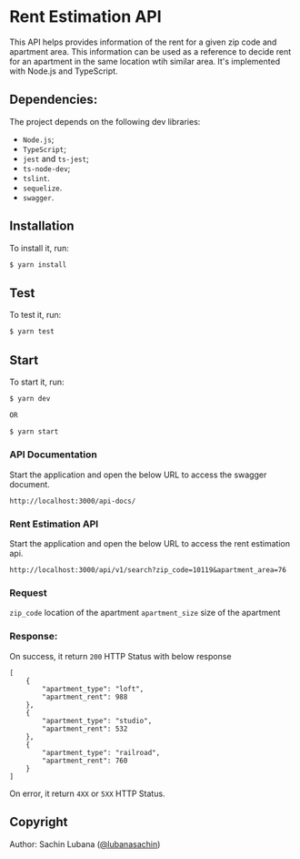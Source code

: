 # Rent Estimation API

This API helps provides information of the rent for a given zip code and apartment area.
This information can be used as a reference to decide rent for an apartment in the same location wtih similar area.
It's implemented with Node.js and TypeScript. 

## Dependencies:

The project depends on the following dev libraries:
* `Node.js`;
* `TypeScript`;
* `jest` and `ts-jest`;
* `ts-node-dev`;
* `tslint`.
* `sequelize`.
* `swagger`.


## Installation

To install it, run:

```sh
$ yarn install
```


## Test

To test it, run:

```sh
$ yarn test
```


## Start

To start it, run:

```sh
$ yarn dev

OR

$ yarn start
```


### API Documentation

Start the application and open the below URL to access the swagger document.

```
http://localhost:3000/api-docs/
```

### Rent Estimation API

Start the application and open the below URL to access the rent estimation api.

```
http://localhost:3000/api/v1/search?zip_code=10119&apartment_area=76
```

### Request

`zip_code` location of the apartment
`apartment_size` size of the apartment


### Response:

On success, it return `200` HTTP Status with below response

```
[
    {
        "apartment_type": "loft",
        "apartment_rent": 988
    },
    {
        "apartment_type": "studio",
        "apartment_rent": 532
    },
    {
        "apartment_type": "railroad", 
        "apartment_rent": 760
    }
]
```

On error, it return `4XX` or `5XX` HTTP Status.

## Copyright

Author: Sachin Lubana ([@lubanasachin](https://github.com/sachinlubana26))


